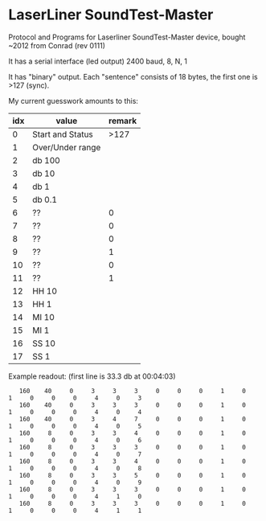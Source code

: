 # LaserLiner SoundTest-Master

Protocol and Programs for Laserliner SoundTest-Master device, bought ~2012 from Conrad (rev 0111)

It has a serial interface (led output) 2400 baud, 8, N, 1

It has "binary" output. Each "sentence" consists of 18 bytes, the first one is >127 (sync).

My current guesswork amounts to this:

| idx | value      | remark |
|-----|------------|--------|
| 0   | Start and Status | >127
| 1   | Over/Under range
| 2   | db 100     
| 3   | db 10
| 4   | db 1
| 5   | db 0.1
| 6   | ??         | 0
| 7   | ??         | 0
| 8   | ??         | 0
| 9   | ??         | 1
|10   | ??         | 0
|11   | ??         | 1
|12   | HH 10
|13   | HH 1
|14   | MI 10
|15   | MI 1
|16   | SS 10 
|17   | SS 1


Example readout: (first line is 33.3 db at 00:04:03)
```
   160    40     0     3     3     3     0     0     0     1     0     1     0     0     0     4     0     3
   160    40     0     3     3     3     0     0     0     1     0     1     0     0     0     4     0     4
   160    40     0     3     4     7     0     0     0     1     0     1     0     0     0     4     0     5
   160     8     0     3     3     4     0     0     0     1     0     1     0     0     0     4     0     6
   160     8     0     3     3     3     0     0     0     1     0     1     0     0     0     4     0     7
   160     8     0     3     3     4     0     0     0     1     0     1     0     0     0     4     0     8
   160     8     0     3     3     5     0     0     0     1     0     1     0     0     0     4     0     9
   160     8     0     3     3     3     0     0     0     1     0     1     0     0     0     4     1     0
   160     8     0     3     3     3     0     0     0     1     0     1     0     0     0     4     1     1


```